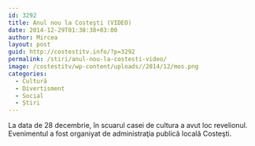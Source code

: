 ```yaml
---
id: 3292
title: Anul nou la Costeşti (VIDEO)
date: 2014-12-29T01:38:38+03:00
author: Mircea
layout: post
guid: http://costestitv.info/?p=3292
permalink: /stiri/anul-nou-la-costesti-video/
image: /costestitv/wp-content/uploads//2014/12/mos.png
categories:
  - Cultură
  - Divertisment
  - Social
  - Știri
---
```

La data de 28 decembrie, în scuarul casei de cultura a avut loc revelionul. Evenimentul a fost organiyat de administraţia publică locală Costeşti.<!--more-->